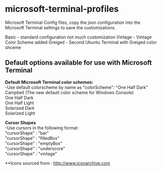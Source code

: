 # microsoft-terminal-profiles
 Microsoft Terminal Config files, copy the json configuration into the Microsoft Terminal settings to save the customizations.

Basic - standard configuration not much customization
Vintage - Vintage Color Scheme added
Greiged - Second Ubuntu Terminal with Greiged color shceme

 ## **Default options available for use with Microsoft Terminal** ##  

 **Default Microsoft Terminal color schemes:**  
 -Use default colorscheme by name as "colorScheme": "One Half Dark"  
 Campbell (The new default color scheme for Windows Console)  
 One Half Dark  
 One Half Light  
 Solarized Dark  
 Solarized Light  

**Cursor Shapes**  
-Use cursors in the following format:  
"cursorShape" : “bar"  
"cursorShape" : "filledBox"  
"cursorShape" : "emptyBox"  
"cursorShape" : "underscore"  
"cursorShape" : "vintage" 

**Icons sourced from : http://www.iconarchive.com